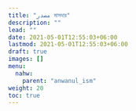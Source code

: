 ```yaml
---
title: "مصدر মাসদার"
description: ""
lead: ""
date: 2021-05-01T12:55:03+06:00
lastmod: 2021-05-01T12:55:03+06:00
draft: true
images: []
menu: 
  nahw:
    parent: "anwanul_ism"
weight: 20
toc: true
---
```



